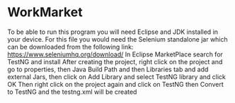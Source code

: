 # WorkMarket
To be able to run this program you will need Eclipse and JDK installed in your device. 
For this file you would need the Selenium standalone jar which can be downloaded from the following link:
https://www.seleniumhq.org/download/ 
In Eclipse MarketPlace search for TestNG and install 
After creating the project, right click on the project and go to properties, then Java Build Path and then Libraries tab and add external Jars, then click on Add Library and select TestNG library and click OK 
Then right click on the project again and click on TestNG then Convert to TestNG and the testng.xml will be created 

